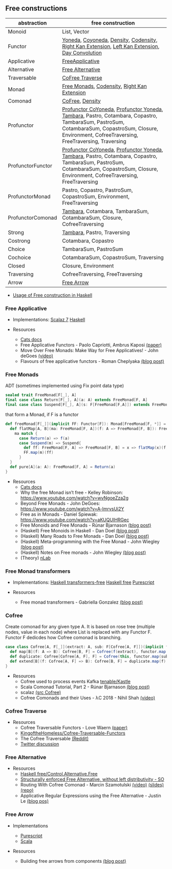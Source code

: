 ## Free constructions

| abstraction         | free construction     |
| ------------------- | --------------------- |
| Monoid              | List, Vector | 
| Functor             | [Yoneda](#yoneda), [Coyoneda](#coyoneda), [Density](#density-comonad), [Codensity](#codensity), [Right Kan Extension](#right-kan-extension), [Left Kan Extension](#left-kan-extension), [Day Convolution](#day-convolution) |
| Applicative         | [FreeApplicative](#free-applicative) |
| Alternative         | [Free Alternative](#free-alternative) |
| Traversable         | [CoFree Traverse](#cofree-traverse) |
| Monad               | [Free Monads](#free-monads), [Codensity](#codensity), [Right Kan Extension](#right-kan-extension) |
| Comonad             | [CoFree](#cofree), [Density](#density-comonad) |
| Profunctor          | [Profunctor CoYoneda](#profunctor-coyoneda), [Profunctor Yoneda](#profunctor-yoneda), [Tambara](#tambara), Pastro, Cotambara, Copastro, TambaraSum, PastroSum, CotambaraSum, CopastroSum, Closure, Environment, CofreeTraversing, FreeTraversing, Traversing |
| ProfunctorFunctor   | [Profunctor CoYoneda](#profunctor-coyoneda), [Profunctor Yoneda](#profunctor-yoneda), [Tambara](#tambara), Pastro, Cotambara, Copastro, TambaraSum, PastroSum, CotambaraSum, CopastroSum, Closure, Environment, CofreeTraversing, FreeTraversing |
| ProfunctorMonad     |          Pastro,            Copastro,             PastroSum,               CopastroSum,          Environment,                   FreeTraversing |
| ProfunctorComonad   | [Tambara](#tambara),         Cotambara,           TambaraSum,           CotambaraSum,               Closure,              CofreeTraversing |
| Strong              | [Tambara](#tambara), Pastro,                                                                       Traversing |
| Costrong            |                  Cotambara, Copastro |
| Choice              |                                       TambaraSum, PastroSum |
| Cochoice            |                                                             CotambaraSum, CopastroSum, Traversing |
| Closed              | Closure, Environment |
| Traversing          | CofreeTraversing, FreeTraversing |
| Arrow               | [Free Arrow](#free-arrow) |

* [Usage of Free construction in Haskell](https://packdeps.haskellers.com/reverse/free)

### Free Applicative

* Implementations: [Scalaz 7](https://github.com/scalaz/scalaz/blob/series/7.3.x/core/src/main/scala/scalaz/FreeAp.scala) [Haskell](http://hackage.haskell.org/package/free/docs/Control-Applicative-Free.html)

* Resources
  * [Cats docs](https://typelevel.org/cats/datatypes/freeapplicative.html)
  * Free Applicative Functors - Paolo Capriotti, Ambrus Kaposi [(paper)](https://arxiv.org/abs/1403.0749)
  * Move Over Free Monads: Make Way for Free Applicatives! - John deGoes [(video)](https://www.youtube.com/watch?v=H28QqxO7Ihc)
  * Flavours of free applicative functors - Roman Cheplyaka [(blog post)](https://ro-che.info/articles/2013-03-31-flavours-of-free-applicative-functors)

### Free Monads

ADT (sometimes implemented using Fix point data type)

```scala
sealed trait FreeMonad[F[_], A]
final case class Return[F[_], A](a: A) extends FreeMonad[F, A]
final case class Suspend[F[_], A](s: F[FreeMonad[F,A]]) extends FreeMonad[F,A]
```

that form a Monad, if F is a functor

```scala
def freeMonad[F[_]](implicit FF: Functor[F]): Monad[FreeMonad[F, *]] = new Monad[FreeMonad[F, *]] {
  def flatMap[A, B](ma: FreeMonad[F, A])(f: A => FreeMonad[F, B]): FreeMonad[F, B] =
    ma match {
      case Return(a) => f(a)
      case Suspend(m) => Suspend{
        def ff: FreeMonad[F, A] => FreeMonad[F, B] = x => flatMap(x)(f)
        FF.map(m)(ff)
      }
  }
  def pure[A](a: A): FreeMonad[F, A] = Return(a)
}
```

* Resources
  * [Cats docs](https://typelevel.org/cats/datatypes/freemonad.html)
  * Why the free Monad isn’t free - Kelley Robinson: https://www.youtube.com/watch?v=wvNgoeZza2g
  * Beyond Free Monads - John DeGoes: https://www.youtube.com/watch?v=A-lmrvsUi2Y
  * Free as in Monads - Daniel Spiewak: https://www.youtube.com/watch?v=aKUQUIHRGec
  * Free Monoids and Free Monads - Rúnar Bjarnason [(blog post)](http://blog.higher-order.com/blog/2013/08/20/free-monads-and-free-monoids/)
  * (Haskell) Free Monoids in Haskell - Dan Doel [(blog post)](http://comonad.com/reader/2015/free-monoids-in-haskell/)
  * (Haskell) Many Roads to Free Monads - Dan Doel [(blog post)](https://www.schoolofhaskell.com/user/dolio/many-roads-to-free-monads)
  * (Haskell) Meta-programming with the Free Monad - John Wiegley [(blog post)](http://newartisans.com/2012/08/meta-programming-with-the-free-monad/)
  * (Haskell) Notes on Free monads - John Wiegley [(blog post)](http://newartisans.com/2013/09/notes-on-free-monads/)
  * (Theory) [nLab](https://ncatlab.org/nlab/show/free+monad)

### Free Monad transformers

* Implementations: [Haskell transformers-free](http://hackage.haskell.org/package/transformers-free/docs/Control-Monad-Trans-Free.html) [Haskell free](http://hackage.haskell.org/package/free/docs/Control-Monad-Trans-Free.html) [Purescript](https://pursuit.purescript.org/packages/purescript-freet/)

* Resources
  * Free monad transformers - Gabriella Gonzalez [(blog post)](http://www.haskellforall.com/2012/07/free-monad-transformers.html)

### Cofree

Create comonad for any given type A. It is based on rose tree (multiple nodes, value in each node)
where List is replaced with any Functor F. Functor F dedicdes how Cofree comonad is branching.

```scala
case class Cofree[A, F[_]](extract: A, sub: F[Cofree[A, F]])(implicit functor: Functor[F]) {
  def map[B](f: A => B): Cofree[B, F] = Cofree(f(extract), functor.map(sub)(_.map(f)))
  def duplicate: Cofree[Cofree[A, F], F] = Cofree(this, functor.map(sub)(_.duplicate))
  def extend[B](f: Cofree[A, F] => B): Cofree[B, F] = duplicate.map(f) // coKleisi composition
}
```

* Resources
  * Cofree used to process events Kafka [tenable/Kastle](https://github.com/tenable/Kastle/blob/master/src/main/scala/com/tenable/library/kafkaclient/client/standard/consumer/KafkaProcessable.scala)
  * Scala Comonad Tutorial, Part 2 - Rúnar Bjarnason [(blog post)](http://blog.higher-order.com/blog/2015/10/04/scala-comonad-tutorial-part-2/)
  * scalaz [(src Cofree)](https://github.com/scalaz/scalaz/blob/series/7.3.x/core/src/main/scala/scalaz/Cofree.scala)
  * Cofree Comonads and their Uses - λC 2018 - Nihil Shah [(video)](https://www.youtube.com/watch?v=ydZ_fLwo9yI)

### Cofree Traverse

* Resources
  * Cofree Traversable Functors - Love Waern [(paper)](https://uu.diva-portal.org/smash/get/diva2:1369180/FULLTEXT01.pdf)
  * [KingoftheHomeless/Cofree-Traversable-Functors](https://github.com/KingoftheHomeless/Cofree-Traversable-Functors)
  * The Cofree Traversable [(Reddit)](https://www.reddit.com/r/haskell/comments/ajamc0/the_cofree_traversable/)
  * [Twitter discussion](https://twitter.com/Iceland_jack/status/1199524789523828738)

### Free Alternative

* Resources
  * [Haskell free/Control.Alternative.Free](http://hackage.haskell.org/package/free/docs/Control-Alternative-Free.html)
  * [Structurally enforced Free Alternative, without left distributivity - SO](https://stackoverflow.com/questions/45647253/structurally-enforced-free-alternative-without-left-distributivity)
  * Routing With Cofree Comonad - Marcin Szamotulski [(video)](https://www.youtube.com/watch?v=O78UOsKAXsc) [(slides)](https://coot.github.io/routing-with-cofree-comonad/#/) [(repo)](https://github.com/coot/routing-with-cofree-comonad)
  * Applicative Regular Expressions using the Free Alternative - Justin Le [(blog pos)](https://blog.jle.im/entry/free-alternative-regexp.html)

### Free Arrow

* Implementations 
  * [Purescript](http://blog.sigfpe.com/2017/01/building-free-arrows-from-components.html)
  * [Scala](https://github.com/AdrielC/free-arrow)

* Resources
  * Building free arrows from components [(blog post)](http://blog.sigfpe.com/2017/01/building-free-arrows-from-components.html) 
 
